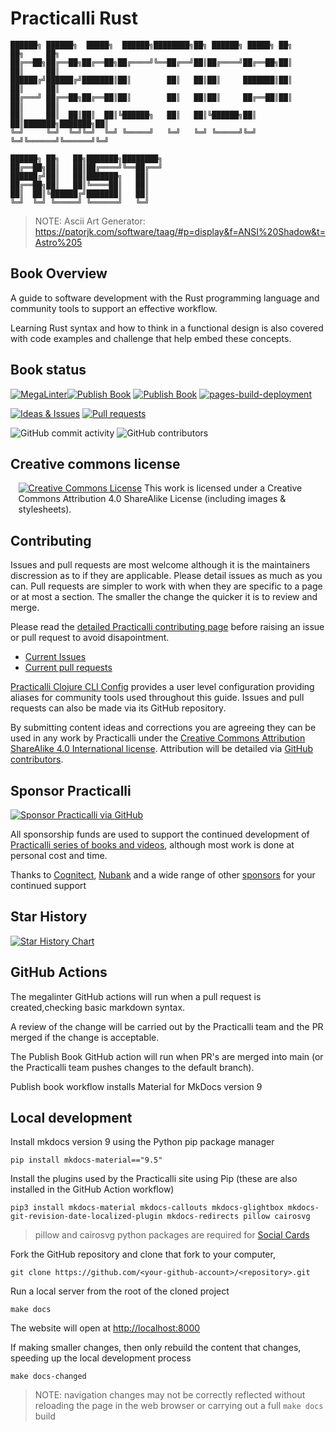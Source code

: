 # Practicalli Rust

```none
██████╗ ██████╗  █████╗  ██████╗████████╗██╗ ██████╗ █████╗ ██╗     ██╗     ██╗
██╔══██╗██╔══██╗██╔══██╗██╔════╝╚══██╔══╝██║██╔════╝██╔══██╗██║     ██║     ██║
██████╔╝██████╔╝███████║██║        ██║   ██║██║     ███████║██║     ██║     ██║
██╔═══╝ ██╔══██╗██╔══██║██║        ██║   ██║██║     ██╔══██║██║     ██║     ██║
██║     ██║  ██║██║  ██║╚██████╗   ██║   ██║╚██████╗██║  ██║███████╗███████╗██║
╚═╝     ╚═╝  ╚═╝╚═╝  ╚═╝ ╚═════╝   ╚═╝   ╚═╝ ╚═════╝╚═╝  ╚═╝╚══════╝╚══════╝╚═╝

██████╗ ██╗   ██╗███████╗████████╗
██╔══██╗██║   ██║██╔════╝╚══██╔══╝
██████╔╝██║   ██║███████╗   ██║
██╔══██╗██║   ██║╚════██║   ██║
██║  ██║╚██████╔╝███████║   ██║
╚═╝  ╚═╝ ╚═════╝ ╚══════╝   ╚═╝
```

> NOTE: Ascii Art Generator: https://patorjk.com/software/taag/#p=display&f=ANSI%20Shadow&t=Astro%205

## Book Overview

A guide to software development with the Rust programming language and community tools to support an effective workflow.

Learning Rust syntax and how to think in a functional design is also covered with code examples and challenge that help embed these concepts.


## Book status

[![MegaLinter](https://github.com/practicalli/rust/actions/workflows/megalinter.yaml/badge.svg)](https://github.com/practicalli/rust/actions/workflows/megalinter.yaml)[![Publish Book](https://github.com/practicalli/rust/actions/workflows/publish-book.yaml/badge.svg)](https://github.com/practicalli/rust/actions/workflows/publish-book.yaml)
[![Publish Book](https://github.com/practicalli/rust/actions/workflows/publish-book.yaml/badge.svg)](https://github.com/practicalli/rust/actions/workflows/publish-book.yaml)
[![pages-build-deployment](https://github.com/practicalli/rust/actions/workflows/pages/pages-build-deployment/badge.svg)](https://github.com/practicalli/rust/actions/workflows/pages/pages-build-deployment)

[![Ideas & Issues](https://img.shields.io/github/issues/practicalli/rust?label=content%20ideas%20and%20issues&logoColor=green&style=for-the-badge)](https://github.com/practicalli/rust/issues)
[![Pull requests](https://img.shields.io/github/issues-pr/practicalli/rust?style=for-the-badge)](https://github.com/practicalli/rust/pulls)

![GitHub commit activity](https://img.shields.io/github/commit-activity/m/practicalli/rust?style=for-the-badge)
![GitHub contributors](https://img.shields.io/github/contributors/practicalli/rust?style=for-the-badge&label=github%20contributors)

## Creative commons license

<div style="width:95%; margin:auto;">
  <a rel="license" href="http://creativecommons.org/licenses/by-sa/4.0/"><img alt="Creative Commons License" style="border-width:0" src="https://i.creativecommons.org/l/by-sa/4.0/88x31.png" /></a>
  This work is licensed under a Creative Commons Attribution 4.0 ShareAlike License (including images & stylesheets).
</div>

## Contributing

Issues and pull requests are most welcome although it is the maintainers discression as to if they are applicable.  Please detail issues as much as you can.  Pull requests are simpler to work with when they are specific to a page or at most a section.  The smaller the change the quicker it is to review and merge.

Please read the [detailed Practicalli contributing page](https://practical.li/contributing/) before raising an issue or pull request to avoid disapointment.

* [Current Issues](https://github.com/practicalli/rust/issues)
* [Current pull requests](https://github.com/practicalli/rust/pulls)

[Practicalli Clojure CLI Config](clojure/clojure-cli/practicalli-config.md) provides a user level configuration providing aliases for community tools used throughout this guide.  Issues and pull requests can also be made via its GitHub repository.

By submitting content ideas and corrections you are agreeing they can be used in any work by Practicalli under the [Creative Commons Attribution ShareAlike 4.0 International license](https://creativecommons.org/licenses/by-sa/4.0/).  Attribution will be detailed via [GitHub contributors](https://github.com/practicalli/rust/graphs/contributors).

## Sponsor Practicalli

[![Sponsor Practicalli via GitHub](https://raw.githubusercontent.com/practicalli/graphic-design/live/buttons/practicalli-github-sponsors-button.png)](https://github.com/sponsors/practicalli-johnny/)

All sponsorship funds are used to support the continued development of [Practicalli series of books and videos](https://practical.li/), although most work is done at personal cost and time.

Thanks to [Cognitect](https://www.cognitect.com/), [Nubank](https://nubank.com.br/) and a wide range of other [sponsors](https://github.com/sponsors/practicalli-johnny#sponsors) for your continued support


## Star History

[![Star History Chart](https://api.star-history.com/svg?repos=practicalli/rust&type=Date)](https://star-history.com/#practicalli/rust&Date)


## GitHub Actions

The megalinter GitHub actions will run when a pull request is created,checking basic markdown syntax.

A review of the change will be carried out by the Practicalli team and the PR merged if the change is acceptable.

The Publish Book GitHub action will run when PR's are merged into main (or the Practicalli team pushes changes to the default branch).

Publish book workflow installs Material for MkDocs version 9


## Local development

Install mkdocs version 9 using the Python pip package manager

```shell
pip install mkdocs-material=="9.5"
```

Install the plugins used by the Practicalli site using Pip (these are also installed in the GitHub Action workflow)

```shell
pip3 install mkdocs-material mkdocs-callouts mkdocs-glightbox mkdocs-git-revision-date-localized-plugin mkdocs-redirects pillow cairosvg
```

> pillow and cairosvg python packages are required for [Social Cards](https://squidfunk.github.io/mkdocs-material/setup/setting-up-social-cards/)

Fork the GitHub repository and clone that fork to your computer,

```shell
git clone https://github.com/<your-github-account>/<repository>.git
```

Run a local server from the root of the cloned project

```shell
make docs
```

The website will open at <http://localhost:8000>

If making smaller changes, then only rebuild the content that changes, speeding up the local development process

```shell
make docs-changed
```

> NOTE: navigation changes may not be correctly reflected without reloading the page in the web browser or carrying out a full `make docs` build
